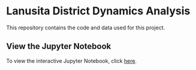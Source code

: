 # Lanusita District Dynamics Analysis

This repository contains the code and data used for this project.

## View the Jupyter Notebook

To view the interactive Jupyter Notebook, click [here](https://nbviewer.org/github/swazara/gmaps-lanusita-scraping/blob/main/Lanusita%20Dystrict%20Project.ipynb).
